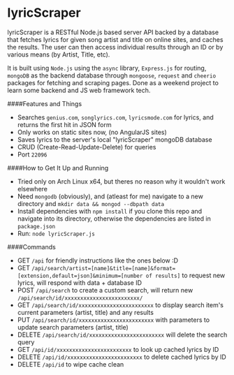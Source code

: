 # lyricScraper

lyricScraper is a RESTful Node.js based server API backed by a database 
that fetches lyrics for given song artist and title on online sites, and caches the results. 
The user can then access individual results through an ID or by various means (by Artist, Title, etc).

It is built using `Node.js` using the `async` library, `Express.js` for routing, 
`mongoDB` as the backend database through `mongoose`, 
`request` and `cheerio` packages for fetching and scraping pages. 
Done as a weekend project to learn some backend and JS web framework tech.

####Features and Things
* Searches `genius.com`, `songlyrics.com`, `lyricsmode.com` for lyrics, and returns the first hit in JSON form
* Only works on static sites now, (no AngularJS sites)
* Saves lyrics to the server's local "lyricScraper" mongoDB database
* CRUD (Create-Read-Update-Delete) for queries
* Port `22096`

####How to Get It Up and Running
* Tried only on Arch Linux x64, but theres no reason why it wouldn't work elsewhere
* Need `mongodb` (obviously), and (atleast for me) navigate to a new directory and `mkdir data && mongod --dbpath data`
* Install dependencies with `npm install` if you clone this repo and navigate into its directory, otherwise the dependencies are listed in `package.json`
* Run: `node lyricScraper.js`

####Commands
* GET `/api` for friendly instructions like the ones below :D
* GET `/api/search/artist=[name]&title=[name]&format=[extension,default=json]&minimum=[number of results]` to request new lyrics, will respond with data + database ID
* POST `/api/search` to create a custom search, will return new `/api/search/id/xxxxxxxxxxxxxxxxxxxxxxxx/`
* GET `/api/search/id/xxxxxxxxxxxxxxxxxxxxxxxx` to display search item's current parameters (artist, title) and any results
* PUT `/api/search/id/xxxxxxxxxxxxxxxxxxxxxxxx` with parameters to update search parameters (artist, title)
* DELETE `/api/search/id/xxxxxxxxxxxxxxxxxxxxxxxx` will delete the search query
* GET `/api/id/xxxxxxxxxxxxxxxxxxxxxxxx` to look up cached lyrics by ID
* DELETE `/api/id/xxxxxxxxxxxxxxxxxxxxxxxx` to delete cached lyrics by ID
* DELETE `/api/id` to wipe cache clean



